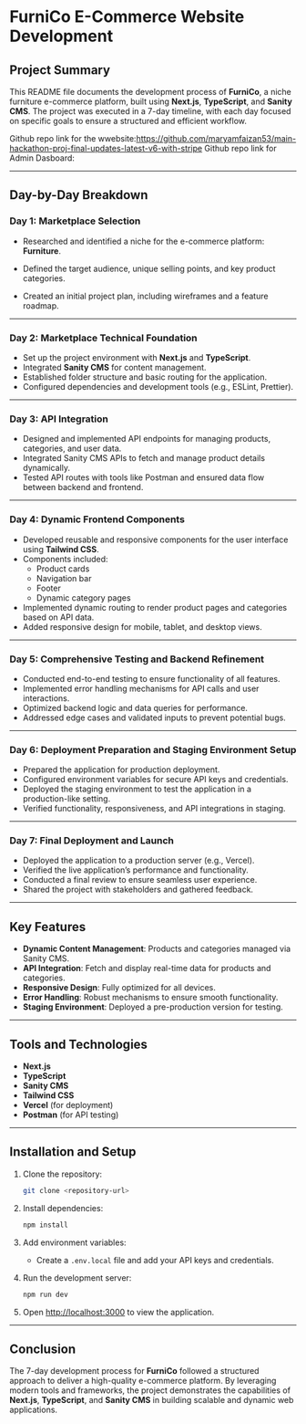 # FurniCo E-Commerce Website Development

## Project Summary

This README file documents the development process of **FurniCo**, a niche furniture e-commerce platform, built using **Next.js**, **TypeScript**, and **Sanity CMS**. The project was executed in a 7-day timeline, with each day focused on specific goals to ensure a structured and efficient workflow.

Github repo link for the wwebsite:https://github.com/maryamfaizan53/main-hackathon-proj-final-updates-latest-v6-with-stripe
Github repo link for Admin Dasboard:

---

## Day-by-Day Breakdown

### **Day 1: Marketplace Selection**

- Researched and identified a niche for the e-commerce platform: **Furniture**.
  
- Defined the target audience, unique selling points, and key product categories.
- Created an initial project plan, including wireframes and a feature roadmap.

---

### **Day 2: Marketplace Technical Foundation**

- Set up the project environment with **Next.js** and **TypeScript**.
- Integrated **Sanity CMS** for content management.
- Established folder structure and basic routing for the application.
- Configured dependencies and development tools (e.g., ESLint, Prettier).

---

### **Day 3: API Integration**

- Designed and implemented API endpoints for managing products, categories, and user data.
- Integrated Sanity CMS APIs to fetch and manage product details dynamically.
- Tested API routes with tools like Postman and ensured data flow between backend and frontend.

---

### **Day 4: Dynamic Frontend Components**

- Developed reusable and responsive components for the user interface using **Tailwind CSS**.
- Components included:
  - Product cards
  - Navigation bar
  - Footer
  - Dynamic category pages
- Implemented dynamic routing to render product pages and categories based on API data.
- Added responsive design for mobile, tablet, and desktop views.

---

### **Day 5: Comprehensive Testing and Backend Refinement**

- Conducted end-to-end testing to ensure functionality of all features.
- Implemented error handling mechanisms for API calls and user interactions.
- Optimized backend logic and data queries for performance.
- Addressed edge cases and validated inputs to prevent potential bugs.

---

### **Day 6: Deployment Preparation and Staging Environment Setup**

- Prepared the application for production deployment.
- Configured environment variables for secure API keys and credentials.
- Deployed the staging environment to test the application in a production-like setting.
- Verified functionality, responsiveness, and API integrations in staging.

---

### **Day 7: Final Deployment and Launch**

- Deployed the application to a production server (e.g., Vercel).
- Verified the live application’s performance and functionality.
- Conducted a final review to ensure seamless user experience.
- Shared the project with stakeholders and gathered feedback.

---

## Key Features

- **Dynamic Content Management**: Products and categories managed via Sanity CMS.
- **API Integration**: Fetch and display real-time data for products and categories.
- **Responsive Design**: Fully optimized for all devices.
- **Error Handling**: Robust mechanisms to ensure smooth functionality.
- **Staging Environment**: Deployed a pre-production version for testing.

---

## Tools and Technologies

- **Next.js**
- **TypeScript**
- **Sanity CMS**
- **Tailwind CSS**
- **Vercel** (for deployment)
- **Postman** (for API testing)

---

## Installation and Setup

1. Clone the repository:

   ```bash
   git clone <repository-url>
   ```

2. Install dependencies:

   ```bash
   npm install
   ```

3. Add environment variables:
   - Create a `.env.local` file and add your API keys and credentials.

4. Run the development server:

   ```bash
   npm run dev
   ```

5. Open [http://localhost:3000](http://localhost:3000) to view the application.

---

## Conclusion

The 7-day development process for **FurniCo** followed a structured approach to deliver a high-quality e-commerce platform. By leveraging modern tools and frameworks, the project demonstrates the capabilities of **Next.js**, **TypeScript**, and **Sanity CMS** in building scalable and dynamic web applications.
